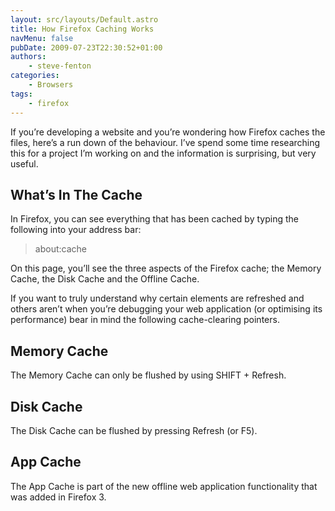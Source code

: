 ```yaml
---
layout: src/layouts/Default.astro
title: How Firefox Caching Works
navMenu: false
pubDate: 2009-07-23T22:30:52+01:00
authors:
    - steve-fenton
categories:
    - Browsers
tags:
    - firefox
---
```


If you’re developing a website and you’re wondering how Firefox caches the files, here’s a run down of the behaviour. I’ve spend some time researching this for a project I’m working on and the information is surprising, but very useful.

## What’s In The Cache

In Firefox, you can see everything that has been cached by typing the following into your address bar:

> about:cache

On this page, you’ll see the three aspects of the Firefox cache; the Memory Cache, the Disk Cache and the Offline Cache.

If you want to truly understand why certain elements are refreshed and others aren’t when you’re debugging your web application (or optimising its performance) bear in mind the following cache-clearing pointers.

## Memory Cache

The Memory Cache can only be flushed by using SHIFT + Refresh.

## Disk Cache

The Disk Cache can be flushed by pressing Refresh (or F5).

## App Cache

The App Cache is part of the new offline web application functionality that was added in Firefox 3.
